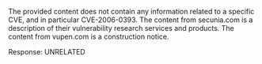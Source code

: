 The provided content does not contain any information related to a specific CVE, and in particular CVE-2006-0393. The content from secunia.com is a description of their vulnerability research services and products. The content from vupen.com is a construction notice.

Response: UNRELATED